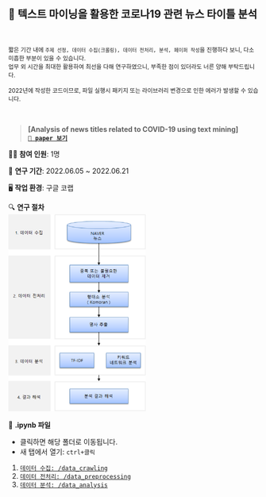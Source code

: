 ## 📰 텍스트 마이닝을 활용한 코로나19 관련 뉴스 타이틀 분석
<br/>

<small>짧은 기간 내에 `주제 선정, 데이터 수집(크롤링), 데이터 전처리, 분석, 페이퍼 작성`을 진행하다 보니, 다소 미흡한 부분이 있을 수 있습니다.   
업무 외 시간을 최대한 활용하여 최선을 다해 연구하였으니, 부족한 점이 있더라도 너른 양해 부탁드립니다.  

2022년에 작성한 코드이므로, 파일 실행시 패키지 또는 라이브러리 변경으로 인한 에러가 발생할 수 있습니다.  
</small> 

<br/>

> **[Analysis of news titles related to COVID-19 using text mining]**  
**[`📰 paper 보기`](/Analysis%20of%20news%20titles%20related%20to%20COVID-19%20using%20text%20mining.pdf)**


🧑‍🦱 **참여 인원**: 1명   

📅 **연구 기간**: 2022.06.05 ~ 2022.06.21  

🖥️ **작업 환경**: 구글 코랩

🔍 **연구 절차**  
<img src="images/research-process.png" alt="Research Procedure" width="55%">


📜 **.ipynb 파일**  
- 클릭하면 해당 폴더로 이동됩니다. 
- 새 탭에서 열기: `ctrl+클릭`
1. <a href="/data_crawling" target="_blank">`데이터 수집: /data_crawling`</a>
1. <a href="/data_preprocessing" target="_blank">`데이터 전처리: /data_preprocessing`</a>  
1. <a href="/data_analysis">`데이터 분석: /data_analysis`</a>